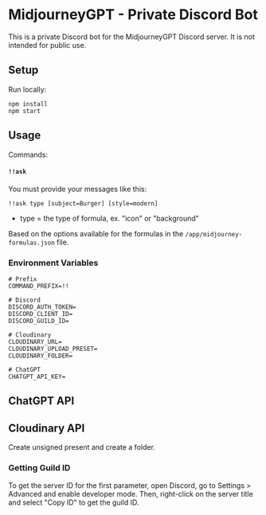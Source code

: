 # MidjourneyGPT - Private Discord Bot

This is a private Discord bot for the MidjourneyGPT Discord server. It is not intended for public use.

## Setup

Run locally:

```
npm install
npm start
```

## Usage

Commands:

#### `!!ask`

You must provide your messages like this:

```
!!ask type [subject=Burger] [style=modern]
```

* type = the type of formula, ex. "icon" or "background"

Based on the options available for the formulas in the `/app/midjourney-formulas.json` file.

### Environment Variables

```
# Prefix
COMMAND_PREFIX=!!

# Discord
DISCORD_AUTH_TOKEN=
DISCORD_CLIENT_ID=
DISCORD_GUILD_ID=

# Cloudinary
CLOUDINARY_URL=
CLOUDINARY_UPLOAD_PRESET=
CLOUDINARY_FOLDER=

# ChatGPT
CHATGPT_API_KEY=
```

## ChatGPT API

## Cloudinary API

Create unsigned present and create a folder.

### Getting Guild ID

To get the server ID for the first parameter, open Discord, go to Settings > Advanced and enable developer mode. Then, right-click on the server title and select "Copy ID" to get the guild ID.